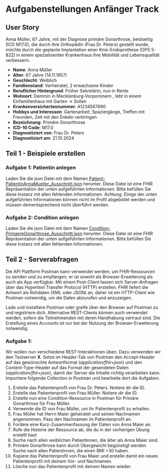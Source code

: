 # Aufgabenstellungen Anfänger Track

## User Story
Anna Müller, 67 Jahre, mit der Diagnose primäre Gonarthrose, beidseitig (ICD M17.0), die durch ihre Orthopädin (Frau Dr. Peters) gestellt wurde, möchte durch die geplante Implantation einer Knie-Endoprothese (OPS 5-822) in einem spezialisierten Krankenhaus ihre Mobilität und Lebensqualität verbessern.

- **Name**: Anna Müller
- **Alter**: 67 Jahre (14.11.1957)
- **Geschlecht**: Weiblich
- **Familienstand**: Verheiratet, 2 erwachsene Kinder
- **Beruflicher Hintergrund**: Früher Sekretärin, nun in Rente
- **Wohnort**: Demmin in Mecklenburg-Vorpommern , lebt in einem Einfamilienhaus mit Garten → Sollen 
- **Krankenversichertennummer**: A1234567890
- **Hobbys und Interessen**: Gartenarbeit, Spaziergänge, Treffen mit Freunden, Zeit mit den Enkeln verbringen
- **Bezeichnung**: Primäre Gonarthrose
- **ICD-10 Code**: M17.0
- **Diagnostiziert von**: Frau Dr. Peters
- **Diagnostiziert am**: 21.10.2024

## Teil 1 - Beispiele erstellen
### Aufgabe 1: Patientin anlegen
Laden Sie die json Datei mit dem Namen  [Patient-PatientinAnnaMueller_Ausschnitt.json](https://wiki.gematik.de/download/attachments/606557316/Patient-PatientinAnnaMueller_Ausschnitt.json?version=1&modificationDate=1731596482272&api=v2) herunter. Diese Datei ist eine FHIR Repräsentation der unten aufgeführten Informationen. Bitte befüllen Sie diese Instanz mit allen fehlenden Informationen.  Achtung: Einige der unten aufgeführten Informationen können nicht im Profil abgebildet werden und müssen dementsprechend nicht überführt werden.

### Aufgabe 2: Condition anlegen
Laden Sie die json Datei mit dem Namen  [Condition-PrimaereGonarthrose_Ausschnitt.json](https://wiki.gematik.de/download/attachments/606557316/Condition-PrimaereGonarthrose_Ausschnitt.json?version=1&modificationDate=1731596519747&api=v2) herunter. Diese Datei ist eine FHIR Repräsentation der unten aufgeführten Informationen. Bitte befüllen Sie diese Instanz mit allen fehlenden Informationen.  

## Teil 2 - Serverabfragen

Die API Plattform Postman kann verwendet werden, um FHIR-Ressourcen zu senden und zu empfangen; er ist sowohl als Browser-Erweiterung als auch als App verfügbar. Mit einem Post-Client lassen sich Server-Anfragen über das Hypertext Transfer Protocol (HTTP) erstellen. FHIR liefert die Antwort als Rohdaten (XML oder JSON) an, daher ist ein HTTP-Client wie Postman notwendig, um die Daten abzurufen und anzuzeigen.

Lade und installiere Postman oder greife über den Browser auf Postman zu und registriere dich. Alternative REST-Clients können auch verwendet werden, sofern die Teilnehmenden mit deren Handhabung vertraut sind. Die Erstellung eines Accounts ist nur bei der Nutzung der Browser-Erweiterung notwendig.

### Aufgabe 1: 

Wir wollen nun verschiedene REST-Interaktionen üben. Dazu verwenden wir den Testserver **X**. Setze im Header-Tab von Postman den Accept-Header auf das gewünschte Antwortformat (*application/fhir+json*) und den Content-Type-Header auf das Format der gesendeten Daten (*application/fhir+json*), damit der Server die Inhalte richtig verarbeiten kann. Importiere folgende Collection in Postman und bearbeite dort die Aufgaben.

1. Erstelle das Patientenprofil von Frau Dr. Peters. Notiere dir die ID.
2. Erstelle das Patientenprofil von Frau Müller. Notiere dir die ID.
4. Erstelle nun eine Condition-Ressource in Postman für Primäre Gonarthrose für Frau Müller.
5. Verwende die ID von Frau Müller, um ihr Patientenprofil zu erhalten.
6. Frau Müller hat Herrn Maier geheiratet und seinen Nachnamen angenommen. Pass den Nachnamen im Patientenprofil an.
7. Fordere eine Kurz-Zusammenfassung der Daten von Anna Maier an.
8. Rufe die Historie der Ressource ab, die du in der vorherigen Übung erstellt hast
9. Suche nach allen weiblichen Patientinnen, die älter als Anna Maier sind.
10. Primäre Gonarthrose kann durch Übergewicht begünstigt werden. Suche nach allen Patientinnen, die einen BMI >30 haben.
11. Kopiere das Patientenprofil von Frau Maier und erstelle damit ein neues Patientenprofil mit deinem Vor- und Nachnamen.
12. Lösche nun das Patientenprofil mit deinem Namen wieder.

